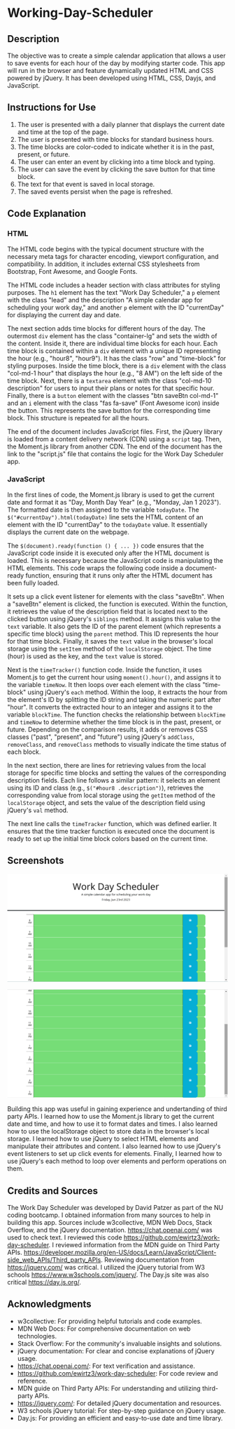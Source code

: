 # Working-Day-Scheduler

## Description

The objective was to create a simple calendar application that allows a user to save events for each hour of the day by modifying starter code. This app will run in the browser and feature dynamically updated HTML and CSS powered by jQuery. It has been developed using HTML, CSS, Dayjs, and JavaScript.

## Instructions for Use

1. The user is presented with a daily planner that displays the current date and time at the top of the page.
2. The user is presented with time blocks for standard business hours.
3. The time blocks are color-coded to indicate whether it is in the past, present, or future.
4. The user can enter an event by clicking into a time block and typing.
5. The user can save the event by clicking the save button for that time block.
6. The text for that event is saved in local storage.
7. The saved events persist when the page is refreshed.

## Code Explanation

### HTML

The HTML code begins with the typical document structure with the necessary meta tags for character encoding, viewport configuration, and compatibility. In addition, it includes external CSS stylesheets from Bootstrap, Font Awesome, and Google Fonts.

The HTML code includes a header section with class attributes for styling purposes. The `h1` element has the text "Work Day Scheduler," a `p` element with the class "lead" and the description "A simple calendar app for scheduling your work day," and another `p` element with the ID "currentDay" for displaying the current day and date.

The next section adds time blocks for different hours of the day. The outermost `div` element has the class "container-lg" and sets the width of the content. Inside it, there are individual time blocks for each hour.
Each time block is contained within a `div` element with a unique ID representing the hour (e.g., "hour8", "hour9"). It has the class "row" and "time-block" for styling purposes. Inside the time block, there is a `div` element with the class "col-md-1 hour" that displays the hour (e.g., "8 AM") on the left side of the time block. Next, there is a `textarea` element with the class "col-md-10 description" for users to input their plans or notes for that specific hour. Finally, there is a `button` element with the classes "btn saveBtn col-md-1" and an `i` element with the class "fas fa-save" (Font Awesome icon) inside the button. This represents the save button for the corresponding time block. This structure is repeated for all the hours.

The end of the document includes JavaScript files. First, the jQuery library is loaded from a content delivery network (CDN) using a `script` tag. Then, the Moment.js library from another CDN. The end of the document has the link to the "script.js" file that contains the logic for the Work Day Scheduler app.

### JavaScript

In the first lines of code, the Moment.js library is used to get the current date and format it as "Day, Month Day Year" (e.g., "Monday, Jan 1 2023"). The formatted date is then assigned to the variable `todayDate`.
The `$("#currentDay").html(todayDate)` line sets the HTML content of an element with the ID "currentDay" to the `todayDate` value. It essentially displays the current date on the webpage.

The `$(document).ready(function () { ... })` code ensures that the JavaScript code inside it is executed only after the HTML document is loaded. This is necessary because the JavaScript code is manipulating the HTML elements. This code wraps the following code inside a document-ready function, ensuring that it runs only after the HTML document has been fully loaded.

It sets up a click event listener for elements with the class "saveBtn". When a "saveBtn" element is clicked, the function is executed. Within the function, it retrieves the value of the description field that is located next to the clicked button using jQuery's `siblings` method. It assigns this value to the `text` variable.
It also gets the ID of the parent element (which represents a specific time block) using the `parent` method. This ID represents the hour for that time block.
Finally, it saves the `text` value in the browser's local storage using the `setItem` method of the `localStorage` object. The time (hour) is used as the key, and the `text` value is stored.

Next is the `timeTracker()` function code. Inside the function, it uses Moment.js to get the current hour using `moment().hour()`, and assigns it to the variable `timeNow`.
It then loops over each element with the class "time-block" using jQuery's `each` method.
Within the loop, it extracts the hour from the element's ID by splitting the ID string and taking the numeric part after "hour". It converts the extracted hour to an integer and assigns it to the variable `blockTime`.
The function checks the relationship between `blockTime` and `timeNow` to determine whether the time block is in the past, present, or future.
Depending on the comparison results, it adds or removes CSS classes ("past", "present", and "future") using jQuery's `addClass`, `removeClass`, and `removeClass` methods to visually indicate the time status of each block.

In the next section, there are lines for retrieving values from the local storage for specific time blocks and setting the values of the corresponding description fields.
Each line follows a similar pattern: it selects an element using its ID and class (e.g., `$("#hour8 .description")`), retrieves the corresponding value from local storage using the `getItem` method of the `localStorage` object, and sets the value of the description field using jQuery's `val` method.

The next line calls the `timeTracker` function, which was defined earlier. It ensures that the time tracker function is executed once the document is ready to set up the initial time block colors based on the current time.

## Screenshots

![Screenshot of starting page](https://github.com/dkpatzer/Working-Day-Schedular/blob/main/images/Screenshot%20(147).png)

![Screenshot of time blocks](https://github.com/dkpatzer/Working-Day-Schedular/blob/main/images/Screenshot%20(148).png)

Building this app was useful in gaining experience and undertanding of third party APIs. I learned how to use the Moment.js library to get the current date and time, and how to use it to format dates and times. I also learned how to use the localStorage object to store data in the browser's local storage. I learned how to use jQuery to select HTML elements and manipulate their attributes and content. I also learned how to use jQuery's event listeners to set up click events for elements. Finally, I learned how to use jQuery's each method to loop over elements and perform operations on them.


## Credits and Sources
The Work Day Scheduler was developed by David Patzer as part of the NU coding bootcamp. I obtained information from many sources to help in building this app. Sources include w3collective, MDN Web Docs, Stack Overflow, and the jQuery documentation. https://chat.openai.com/ was used to check text. I reviewed this code https://github.com/ewirtz3/work-day-scheduler. I reviewed information from the MDN guide on Third Party APIs. https://developer.mozilla.org/en-US/docs/Learn/JavaScript/Client-side_web_APIs/Third_party_APIs. Reviewing documentation from https://jquery.com/ was critical. I utilized the jQuery tutorial from W3 schools https://www.w3schools.com/jquery/. The Day.js site was also critical https://day.js.org/.

## Acknowledgments


- w3collective: For providing helpful tutorials and code examples.
- MDN Web Docs: For comprehensive documentation on web technologies.
- Stack Overflow: For the community's invaluable insights and solutions.
- jQuery documentation: For clear and concise explanations of jQuery usage.
- https://chat.openai.com/: For text verification and assistance.
- https://github.com/ewirtz3/work-day-scheduler: For code review and reference.
- MDN guide on Third Party APIs: For understanding and utilizing third-party APIs.
- https://jquery.com/: For detailed jQuery documentation and resources.
- W3 schools jQuery tutorial: For step-by-step guidance on jQuery usage.
- Day.js: For providing an efficient and easy-to-use date and time library.







<!-- The Work Day Scheduler was developed by David Patzer as part of the NU coding bootcamp. I obtained information from many sources to help in building this app.Sources include  w3collective, MDN Web Docs, Stack Overflow, and the jQuery documentation. https://chat.openai.com/ was used to check text. I reviewed this code https://github.com/ewirtz3/work-day-scheduler. I reviewed information from the MDN guide on Third Paaty APIs.https://developer.mozilla.org/en-US/docs/Learn/JavaScript/Client-side_web_APIs/Third_party_APIs. Reviewing documentation from https://jquery.com/ was critical. I utilized the jQuery tutorial from W3 schools https://www.w3schools.com/jquery/. The Day.js site was also critical https://day.js.org/. -->
